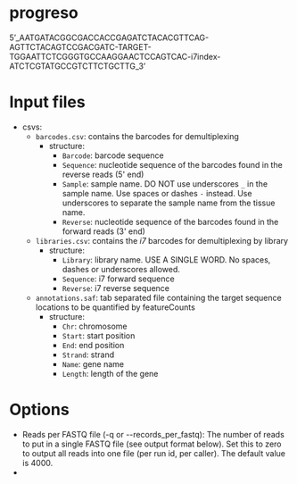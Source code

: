 # progreso

5’_AATGATACGGCGACCACCGAGATCTACACGTTCAG-AGTTCTACAGTCCGACGATC-TARGET-TGGAATTCTCGGGTGCCAAGGAACTCCAGTCAC-i7index-ATCTCGTATGCCGTCTTCTGCTTG_3’

# Input files

* csvs:
    * `barcodes.csv`: contains the barcodes for demultiplexing
        * structure:
            * `Barcode`: barcode sequence
            * `Sequence`: nucleotide sequence of the barcodes found in the reverse reads (5' end)
            * `Sample`: sample name. DO NOT use underscores `_` in the sample name. Use spaces or dashes `-` instead. Use underscores to separate the sample name from the tissue name.
            * `Reverse`: nucleotide sequence of the barcodes found in the forward reads (3' end)
    * `libraries.csv`: contains the *i7* barcodes for demultiplexing by library
        * structure:
            * `Library`: library name. USE A SINGLE WORD. No spaces, dashes or underscores allowed.
            * `Sequence`: i7 forward sequence
            * `Reverse`: i7 reverse sequence
    * `annotations.saf`: tab separated file containing the target sequence locations to be quantified by featureCounts
        * structure:
            * `Chr`: chromosome
            * `Start`: start position
            * `End`: end position
            * `Strand`: strand
            * `Name`: gene name
            * `Length`: length of the gene

# Options

* Reads per FASTQ file (-q or --records_per_fastq): The number of reads to put in a single FASTQ file (see output format below). Set this to zero to output all reads into one file (per run id, per caller). The default value is 4000.
* 